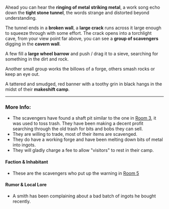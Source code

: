 Ahead you can hear the **ringing of metal striking metal**, a work song echo down the **tight stone tunnel**, the words strange and distorted beyond understanding.

The tunnel ends in a **broken wall**, a **large crack** runs across it large enough to squeeze through with some effort. The crack opens into a torchlight cave, from your view point far above, you can see a **group of scavengers** digging in the **cavern wall**. 

A few fill a **large wheel barrow** and push / drag it to a sieve, searching for something in the dirt and rock.

Another small group works the billows of a forge, others smash rocks or keep an eye out. 

A tattered and smudged, red banner with a toothy grin in black hangs in the midst of their **makeshift camp**.

---

### More Info:

* The scavengers have found a shaft pit similar to the one in [Room 3](Room_3.md), it was used to toss trash. They have been making a decent profit searching through the old trash for bits and bobs they can sell.
* They are willing to trade, most of their items are scavenged. 
* They do have a working forge and have been melting down bits of metal into ingots.
* They will gladly charge a fee to allow "visitors" to rest in their camp. 

#### Faction & Inhabitant

* These are the scavengers who put up the warning in [Room 5](Room_5.md) 

#### Rumor & Local Lore

* A smith has been complaining about a bad batch of ingots he bought recently.
